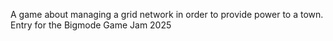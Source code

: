 A game about managing a grid network in order to provide power to a town. 
Entry for the Bigmode Game Jam 2025

